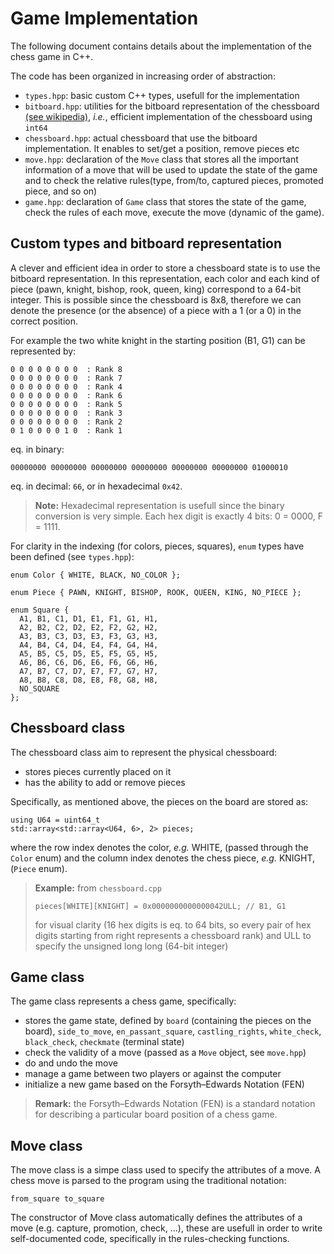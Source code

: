 # Game Implementation

The following document contains details about the implementation of the chess game in C++.

The code has been organized in increasing order of abstraction:
- `types.hpp`: basic custom C++ types, usefull for the implementation
- `bitboard.hpp`: utilities for the bitboard representation of the chessboard [(see wikipedia)](https://en.wikipedia.org/wiki/Bitboard), *i.e.*, efficient implementation of the chessboard using `int64`
- `chessboard.hpp`: actual chessboard that use the bitboard implementation. It enables to set/get a position, remove pieces etc
- `move.hpp`: declaration of the `Move` class that stores all the important information of a move that will be used to update the state of the game and to check the relative rules(type, from/to, captured pieces, promoted piece, and so on)
- `game.hpp`: declaration of `Game` class that stores the state of the game, check the rules of each move, execute the move (dynamic of the game).

## Custom types and bitboard representation

A clever and efficient idea in order to store a chessboard state is to use the bitboard representation. In this representation, each color and each kind of piece (pawn, knight, bishop, rook, queen, king) correspond to a 64-bit integer. This is possible since the chessboard is 8x8, therefore we can denote the presence (or the absence) of a piece with a 1 (or a 0) in the correct position. 

For example the two white knight in the starting position (B1, G1) can be represented by:

    0 0 0 0 0 0 0 0  : Rank 8
    0 0 0 0 0 0 0 0  : Rank 7
    0 0 0 0 0 0 0 0  : Rank 4
    0 0 0 0 0 0 0 0  : Rank 6
    0 0 0 0 0 0 0 0  : Rank 5
    0 0 0 0 0 0 0 0  : Rank 3
    0 0 0 0 0 0 0 0  : Rank 2
    0 1 0 0 0 0 1 0  : Rank 1  

eq. in binary: 

    00000000 00000000 00000000 00000000 00000000 00000000 01000010

eq. in decimal: `66`, or in hexadecimal `0x42`. 

> **Note:** Hexadecimal representation is usefull since the binary conversion is very simple. Each hex digit is exactly 4 bits: 0 = 0000, F = 1111.

For clarity in the indexing (for colors, pieces, squares), `enum` types have been defined (see `types.hpp`):    

```{C}
enum Color { WHITE, BLACK, NO_COLOR };

enum Piece { PAWN, KNIGHT, BISHOP, ROOK, QUEEN, KING, NO_PIECE };

enum Square {
  A1, B1, C1, D1, E1, F1, G1, H1,
  A2, B2, C2, D2, E2, F2, G2, H2,
  A3, B3, C3, D3, E3, F3, G3, H3,
  A4, B4, C4, D4, E4, F4, G4, H4,
  A5, B5, C5, D5, E5, F5, G5, H5,
  A6, B6, C6, D6, E6, F6, G6, H6,
  A7, B7, C7, D7, E7, F7, G7, H7,
  A8, B8, C8, D8, E8, F8, G8, H8,
  NO_SQUARE
};
```

## Chessboard class

The chessboard class aim to represent the physical chessboard:
- stores pieces currently placed on it
- has the ability to add or remove pieces

Specifically, as mentioned above, the pieces on the board are stored as:

    using U64 = uint64_t
    std::array<std::array<U64, 6>, 2> pieces;   

where the row index denotes the color, *e.g.* WHITE, (passed through the `Color` enum) and the column index denotes the chess piece, *e.g.* KNIGHT, (`Piece` enum).


> **Example:** from `chessboard.cpp` 
>
> `pieces[WHITE][KNIGHT] = 0x0000000000000042ULL; // B1, G1`
>
> for visual clarity (16 hex digits is eq. to 64 bits, so every pair of hex digits starting from right represents a chessboard rank) and ULL to specify the unsigned long long (64-bit integer)

## Game class

The game class represents a chess game, specifically:
- stores the game state, defined by `board` (containing the pieces on the board), `side_to_move`, `en_passant_square`, `castling_rights`, `white_check`, `black_check`, `checkmate` (terminal state)
- check the validity of a move (passed as a `Move` object, see `move.hpp`)
- do and undo the move
- manage a game between two players or against the computer
- initialize a new game based on the Forsyth–Edwards Notation (FEN)

> **Remark:** the Forsyth–Edwards Notation (FEN) is a standard notation for describing a particular board position of a chess game.

## Move class

The move class is a simpe class used to specify the attributes of a move. A chess move is parsed to the program using the traditional notation: 
    
    from_square to_square

The constructor of Move class automatically defines the attributes of a move (e.g. capture, promotion, check, ...), these are usefull in order to write self-documented code, specifically in the rules-checking functions.